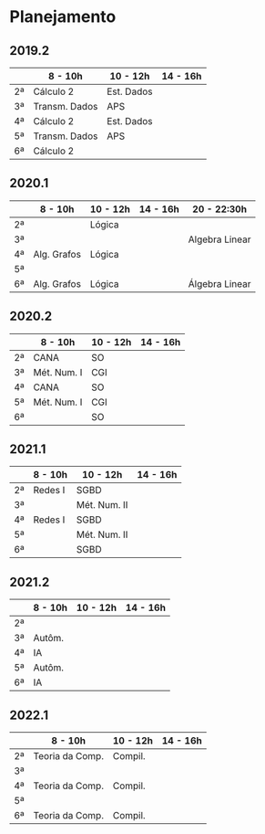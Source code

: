 # Planejamento

## 2019.2

||8 - 10h|10 - 12h|14 - 16h|
|---|---|---|---|
|2ª|Cálculo 2|Est. Dados||
|3ª|Transm. Dados|APS||
|4ª|Cálculo 2|Est. Dados||
|5ª|Transm. Dados|APS||
|6ª|Cálculo 2|||

## 2020.1

||8 - 10h|10 - 12h|14 - 16h|20 - 22:30h |
|---|---|---|---|---|
|2ª||Lógica|||
|3ª||||Algebra Linear|
|4ª|Alg. Grafos|Lógica|||
|5ª|||||
|6ª|Alg. Grafos|Lógica||Álgebra Linear|

## 2020.2

||8 - 10h|10 - 12h|14 - 16h|
|---|---|---|---|
|2ª|CANA|SO||
|3ª|Mét. Num. I|CGI||
|4ª|CANA|SO||
|5ª|Mét. Num. I|CGI||
|6ª||SO||

## 2021.1

||8 - 10h|10 - 12h|14 - 16h|
|---|---|---|---|
|2ª|Redes I|SGBD||
|3ª||Mét. Num. II||
|4ª|Redes I|SGBD|
|5ª||Mét. Num. II||
|6ª||SGBD||

## 2021.2

||8 - 10h|10 - 12h|14 - 16h|
|---|---|---|---|
|2ª||||
|3ª|Autôm.|||
|4ª|IA||
|5ª|Autôm.|||
|6ª|IA|||

## 2022.1

||8 - 10h|10 - 12h|14 - 16h|
|---|---|---|---|
|2ª|Teoria da Comp.|Compil.||
|3ª||||
|4ª|Teoria da Comp.|Compil.|
|5ª||||
|6ª|Teoria da Comp.|Compil.||
